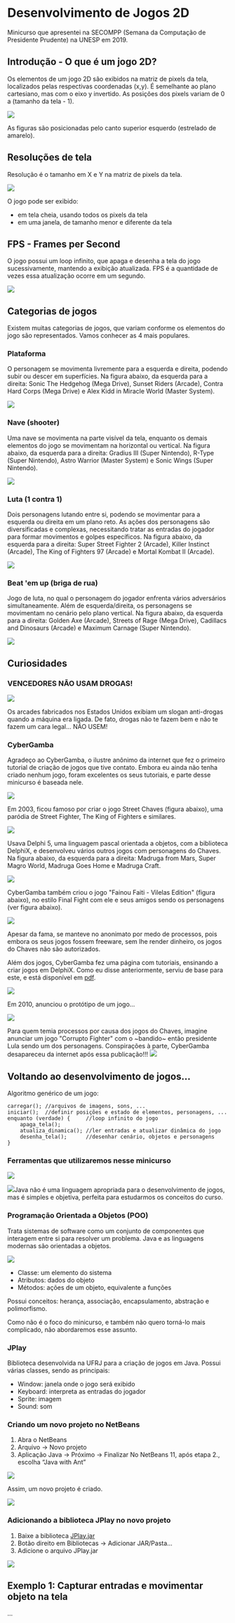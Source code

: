 # Desenvolvimento de Jogos 2D
Minicurso que apresentei na SECOMPP (Semana da Computação de Presidente Prudente) na UNESP em 2019.

## Introdução - O que é um jogo 2D?
Os elementos de um jogo 2D são exibidos na matriz de pixels da tela, localizados pelas respectivas coordenadas (x,y). É semelhante ao plano cartesiano, mas com o eixo y invertido. As posições dos pixels variam de 0 a (tamanho da tela - 1).

![](/imagens/figura01.png)

As figuras são posicionadas pelo canto superior esquerdo (estrelado de amarelo).


## Resoluções de tela
Resolução é o tamanho em X e Y na matriz de pixels da tela.

![](/imagens/figura02.png)

O jogo pode ser exibido:
- em tela cheia, usando todos os pixels da tela
- em uma janela, de tamanho menor e diferente da tela


## FPS - Frames per Second
O jogo possui um loop infinito, que apaga e desenha a tela do jogo sucessivamente, mantendo a exibição atualizada. FPS é a quantidade de vezes essa atualização ocorre em um segundo.

![](/imagens/figura03.png)


## Categorias de jogos
Existem muitas categorias de jogos, que variam conforme os elementos do jogo são representados. Vamos conhecer as 4 mais populares.

### Plataforma
O personagem se movimenta livremente para a esquerda e direita, podendo subir ou descer em superfícies. 
Na figura abaixo, da esquerda para a direita: Sonic The Hedgehog (Mega Drive), Sunset Riders (Arcade), Contra Hard Corps (Mega Drive) e Alex Kidd in Miracle World (Master System).

![](/imagens/figura04.png)

### Nave (shooter)
Uma nave se movimenta na parte visível da tela, enquanto os demais elementos do jogo se movimentam na horizontal ou vertical. 
Na figura abaixo, da esquerda para a direita: Gradius III (Super Nintendo), R-Type (Super Nintendo), Astro Warrior (Master System) e Sonic Wings (Super Nintendo).

![](/imagens/figura05.png)

### Luta (1 contra 1)
Dois personagens lutando entre si, podendo se movimentar para a esquerda ou direita em um plano reto. 
As ações dos personagens são diversificadas e complexas, necessitando tratar as entradas do jogador para formar movimentos e golpes específicos. 
Na figura abaixo, da esquerda para a direita: Super Street Fighter 2 (Arcade), Killer Instinct (Arcade), The King of Fighters 97 (Arcade) e Mortal Kombat II (Arcade).

![](/imagens/figura06.png)

### Beat 'em up (briga de rua)
Jogo de luta, no qual o personagem do jogador enfrenta vários adversários simultaneamente. 
Além de esquerda/direita, os personagens se movimentam no cenário pelo plano vertical.
Na figura abaixo, da esquerda para a direita: Golden Axe (Arcade), Streets of Rage (Mega Drive), Cadillacs and Dinosaurs (Arcade) e Maximum Carnage (Super Nintendo).

![](/imagens/figura07.png)


## Curiosidades

### VENCEDORES NÃO USAM DROGAS!
![](/imagens/figura08.png)

Os arcades fabricados nos Estados Unidos exibiam um slogan anti-drogas quando a máquina era ligada. De fato, drogas não te fazem bem e não te fazem um cara legal... NÃO USEM!

### CyberGamba
Agradeço ao CyberGamba, o ilustre anônimo da internet que fez o primeiro tutorial de criação de jogos que tive contato. 
Embora eu ainda não tenha criado nenhum jogo, foram excelentes os seus tutoriais, e parte desse minicurso é baseada nele. 

![](/imagens/figura09.png)

Em 2003, ficou famoso por criar o jogo Street Chaves (figura abaixo), uma paródia de Street Fighter, The King of Fighters e similares. 

![](/imagens/figura10.png)

Usava Delphi 5, uma linguagem pascal orientada a objetos, com a biblioteca DelphiX, e desenvolveu vários outros jogos com personagens do Chaves. 
Na figura abaixo, da esquerda para a direita: Madruga from Mars, Super Magro World, Madruga Goes Home e Madruga Craft.

![](/imagens/figura11.png)

CyberGamba também criou o jogo "Fainou Faiti - Vilelas Edition" (figura abaixo), no estilo Final Fight com ele e seus amigos sendo os personagens (ver figura abaixo).

![](/imagens/figura12.png)

Apesar da fama, se manteve no anonimato por medo de processos, pois embora os seus jogos fossem freeware, sem lhe render dinheiro, os jogos do Chaves não são autorizados. 

Além dos jogos, CyberGamba fez uma página com tutoriais, ensinando a criar jogos em DelphiX. Como eu disse anteriormente, serviu de base para este, e está disponível em [pdf](/outros_tutoriais/CYBERGAMBA_CRIE_SEUS_JOGOS.PDF).

![](/imagens/figura13.png)

Em 2010, anunciou o protótipo de um jogo...

![](/imagens/figura14.png)

Para quem temia processos por causa dos jogos do Chaves, imagine anunciar um jogo "Corrupto Fighter" com o ~bandido~ então presidente Lula sendo um dos personagens. 
Conspirações à parte, CyberGamba desapareceu da internet após essa publicação!!! ![](/imagens/figura15.png)


## Voltando ao desenvolvimento de jogos...
Algoritmo genérico de um jogo:
```
carregar(); //arquivos de imagens, sons, ...
iniciar();  //definir posições e estado de elementos, personagens, ...
enquanto (verdade) {     //loop infinito do jogo
    apaga_tela();
    atualiza_dinamica(); //ler entradas e atualizar dinâmica do jogo
    desenha_tela();      //desenhar cenário, objetos e personagens
}
```

### Ferramentas que utilizaremos nesse minicurso

![](/imagens/figura16.png)

![](/imagens/figura17.png)Java não é uma linguagem apropriada para o desenvolvimento de jogos, mas é simples e objetiva, perfeita para estudarmos os conceitos do curso.

### Programação Orientada a Objetos (POO)
Trata sistemas de software como um conjunto de componentes que interagem entre si para resolver um problema. 
Java e as linguagens modernas são orientadas a objetos.

![](/imagens/figura18.png)

- Classe: um elemento do sistema
- Atributos: dados do objeto
- Métodos: ações de um objeto, equivalente a funções

Possui conceitos: herança, associação, encapsulamento, abstração e polimorfismo. 

Como não é o foco do minicurso, e também não quero torná-lo mais complicado, não abordaremos esse assunto.

### JPlay
Biblioteca desenvolvida na UFRJ para a criação de jogos em Java. 
Possui várias classes, sendo as principais:

- Window: janela onde o jogo será exibido
- Keyboard: interpreta as entradas do jogador
- Sprite: imagem
- Sound: som

### Criando um novo projeto no NetBeans
1. Abra o NetBeans
2. Arquivo → Novo projeto
3. Aplicação Java → Próximo → Finalizar
No NetBeans 11, após etapa 2., escolha “Java with Ant”

![](/imagens/figura19.png)

Assim, um novo projeto é criado.

![](/imagens/figura20.png)

### Adicionando a biblioteca JPlay no novo projeto
1. Baixe a biblioteca [JPlay.jar](/baixar/JPlay.jar)
2. Botão direito em Bibliotecas → Adicionar JAR/Pasta...
3. Adicione o arquivo JPlay.jar

![](/imagens/figura21.png)

## Exemplo 1: Capturar entradas e movimentar objeto na tela

...
